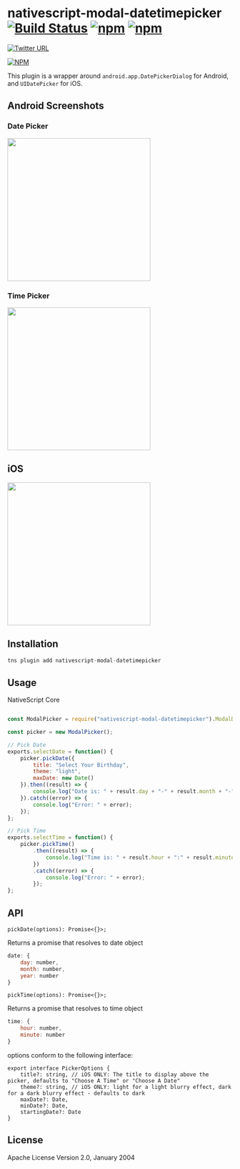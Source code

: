 # nativescript-modal-datetimepicker [![Build Status](https://travis-ci.org/shiv19/nativescript-material-datetimepicker.svg?branch=master)](https://travis-ci.org/davecoffin/nativescript-modal-datetimepicker) [![npm](https://img.shields.io/npm/dt/express.svg)](https://www.npmjs.com/package/nativescript-modal-datetimepicker) [![npm](https://img.shields.io/npm/v/nativescript-material-datetimepicker.svg)](https://www.npmjs.com/package/nativescript-modal-datetimepicker)

[![Twitter URL](https://img.shields.io/badge/twitter-%40MultiShiv19-blue.svg)](https://twitter.com/MultiShiv19)


[![NPM](https://nodei.co/npm/nativescript-modal-datetimepicker.png)](https://nodei.co/npm/nativescript-modal-datetimepicker/)

This plugin is a wrapper around `android.app.DatePickerDialog` for Android, and `UIDatePicker` for iOS.

## Android Screenshots

### Date Picker
<img src="https://github.com/davecoffin/nativescript-modal-datetimepicker/blob/master/assets/datepicker.jpeg?raw=true" height="320" > 

### Time Picker
<img src="https://github.com/davecoffin/nativescript-modal-datetimepicker/blob/master/assets/timepicker.jpeg?raw=true" height="320" > 

## iOS
<img src="https://github.com/davecoffin/nativescript-modal-datetimepicker/blob/master/assets/iosdatepicker.gif?raw=true" height="320" > 

## Installation

```javascript
tns plugin add nativescript-modal-datetimepicker
```

## Usage 

NativeScript Core

```js

const ModalPicker = require("nativescript-modal-datetimepicker").ModalDatetimepicker;

const picker = new ModalPicker();

// Pick Date
exports.selectDate = function() {
    picker.pickDate({
        title: "Select Your Birthday",
        theme: "light",
        maxDate: new Date()
    }).then((result) => {
        console.log("Date is: " + result.day + "-" + result.month + "-" + result.year);
    }).catch((error) => {
        console.log("Error: " + error);
    });
};

// Pick Time
exports.selectTime = function() {
    picker.pickTime()
        .then((result) => {
            console.log("Time is: " + result.hour + ":" + result.minute);
        })
        .catch((error) => {
            console.log("Error: " + error);
        });
};

```

## API

`pickDate(options): Promise<{}>;`

Returns a promise that resolves to date object
```js
date: {
    day: number,
    month: number,
    year: number
}
```

`pickTime(options): Promise<{}>;`

Returns a promise that resolves to time object
```js
time: {
    hour: number,
    minute: number
}
```

options conform to the following interface: 
```
export interface PickerOptions {
    title?: string, // iOS ONLY: The title to display above the picker, defaults to "Choose A Time" or "Choose A Date"
    theme?: string, // iOS ONLY: light for a light blurry effect, dark for a dark blurry effect - defaults to dark
    maxDate?: Date,
    minDate?: Date,
    startingDate?: Date
}
```

    
## License

Apache License Version 2.0, January 2004
